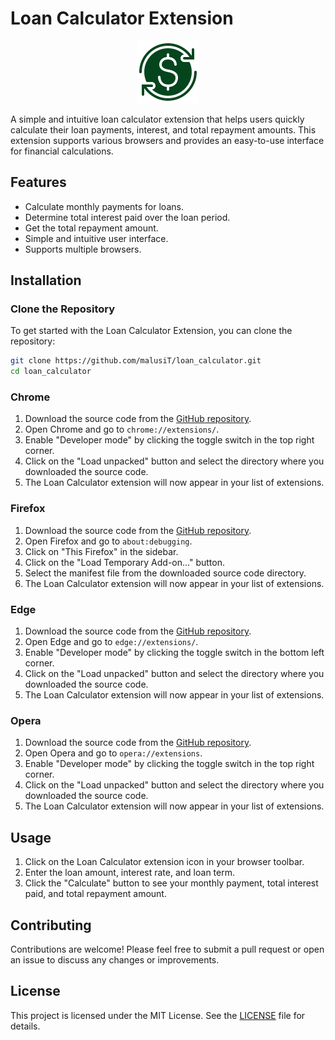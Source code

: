# Loan Calculator Extension

<p align="center">
  <img src="icons8-dollar-sign-100.png" alt="Loan Calculator Logo" />
</p>

A simple and intuitive loan calculator extension that helps users quickly calculate their loan payments, interest, and total repayment amounts. This extension supports various browsers and provides an easy-to-use interface for financial calculations.

## Features

- Calculate monthly payments for loans.
- Determine total interest paid over the loan period.
- Get the total repayment amount.
- Simple and intuitive user interface.
- Supports multiple browsers.

## Installation

### Clone the Repository

To get started with the Loan Calculator Extension, you can clone the repository:

```bash
git clone https://github.com/malusiT/loan_calculator.git
cd loan_calculator
```
### Chrome

1. Download the source code from the [GitHub repository](https://github.com/malusiT/loan_calculator).
2. Open Chrome and go to `chrome://extensions/`.
3. Enable "Developer mode" by clicking the toggle switch in the top right corner.
4. Click on the "Load unpacked" button and select the directory where you downloaded the source code.
5. The Loan Calculator extension will now appear in your list of extensions.

### Firefox

1. Download the source code from the [GitHub repository](https://github.com/malusiT/loan_calculator).
2. Open Firefox and go to `about:debugging`.
3. Click on "This Firefox" in the sidebar.
4. Click on the "Load Temporary Add-on…" button.
5. Select the manifest file from the downloaded source code directory.
6. The Loan Calculator extension will now appear in your list of extensions.

### Edge

1. Download the source code from the [GitHub repository](https://github.com/malusiT/loan_calculator).
2. Open Edge and go to `edge://extensions/`.
3. Enable "Developer mode" by clicking the toggle switch in the bottom left corner.
4. Click on the "Load unpacked" button and select the directory where you downloaded the source code.
5. The Loan Calculator extension will now appear in your list of extensions.

### Opera

1. Download the source code from the [GitHub repository](https://github.com/malusiT/loan_calculator).
2. Open Opera and go to `opera://extensions`.
3. Enable "Developer mode" by clicking the toggle switch in the top right corner.
4. Click on the "Load unpacked" button and select the directory where you downloaded the source code.
5. The Loan Calculator extension will now appear in your list of extensions.

## Usage

1. Click on the Loan Calculator extension icon in your browser toolbar.
2. Enter the loan amount, interest rate, and loan term.
3. Click the "Calculate" button to see your monthly payment, total interest paid, and total repayment amount.

## Contributing

Contributions are welcome! Please feel free to submit a pull request or open an issue to discuss any changes or improvements.

## License

This project is licensed under the MIT License. See the [LICENSE](LICENSE) file for details.
